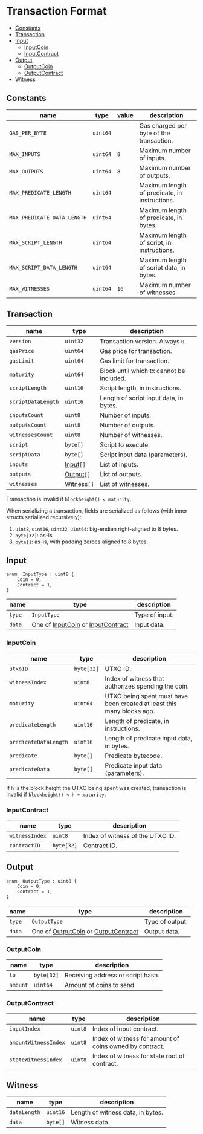 # Transaction Format

- [Constants](#constants)
- [Transaction](#transaction)
- [Input](#input)
    - [InputCoin](#inputcoin)
    - [InputContract](#inputcontract)
- [Output](#output)
    - [OutputCoin](#outputcoin)
    - [OutputContract](#outputcontract)
- [Witness](#witness)

## Constants

| name                        | type     | value | description                                   |
| --------------------------- | -------- | ----- | --------------------------------------------- |
| `GAS_PER_BYTE`              | `uint64` |       | Gas charged per byte of the transaction.      |
| `MAX_INPUTS`                | `uint64` | `8`   | Maximum number of inputs.                     |
| `MAX_OUTPUTS`               | `uint64` | `8`   | Maximum number of outputs.                    |
| `MAX_PREDICATE_LENGTH`      | `uint64` |       | Maximum length of predicate, in instructions. |
| `MAX_PREDICATE_DATA_LENGTH` | `uint64` |       | Maximum length of predicate, in bytes.        |
| `MAX_SCRIPT_LENGTH`         | `uint64` |       | Maximum length of script, in instructions.    |
| `MAX_SCRIPT_DATA_LENGTH`    | `uint64` |       | Maximum length of script data, in bytes.      |
| `MAX_WITNESSES`             | `uint64` | `16`  | Maximum number of witnesses.                  |

## Transaction

| name               | type                    | description                              |
| ------------------ | ----------------------- | ---------------------------------------- |
| `version`          | `uint32`                | Transaction version. Always `0`.         |
| `gasPrice`         | `uint64`                | Gas price for transaction.               |
| `gasLimit`         | `uint64`                | Gas limit for transaction.               |
| `maturity`         | `uint64`                | Block until which tx cannot be included. |
| `scriptLength`     | `uint16`                | Script length, in instructions.          |
| `scriptDataLength` | `uint16`                | Length of script input data, in bytes.   |
| `inputsCount`      | `uint8`                 | Number of inputs.                        |
| `outputsCount`     | `uint8`                 | Number of outputs.                       |
| `witnessesCount`   | `uint8`                 | Number of witnesses.                     |
| `script`           | `byte[]`                | Script to execute.                       |
| `scriptData`       | `byte[]`                | Script input data (parameters).          |
| `inputs`           | [Input](#input)`[]`     | List of inputs.                          |
| `outputs`          | [Output](#output)`[]`   | List of outputs.                         |
| `witnesses`        | [Witness](#witness)`[]` | List of witnesses.                       |

Transaction is invalid if `blockheight() < maturity`.

When serializing a transaction, fields are serialized as follows (with inner structs serialized recursively):
1. `uint8`, `uint16`, `uint32`, `uint64`: big-endian right-aligned to 8 bytes.
1. `byte[32]`: as-is.
1. `byte[]`: as-is, with padding zeroes aligned to 8 bytes.

## Input

```
enum  InputType : uint8 {
    Coin = 0,
    Contract = 1,
}
```

| name   | type                                                              | description    |
| ------ | ----------------------------------------------------------------- | -------------- |
| `type` | `InputType`                                                       | Type of input. |
| `data` | One of [InputCoin](#inputcoin) or [InputContract](#inputcontract) | Input data.    |

### InputCoin

| name                  | type       | description                                                            |
| --------------------- | ---------- | ---------------------------------------------------------------------- |
| `utxoID`              | `byte[32]` | UTXO ID.                                                               |
| `witnessIndex`        | `uint8`    | Index of witness that authorizes spending the coin.                    |
| `maturity`            | `uint64`   | UTXO being spent must have been created at least this many blocks ago. |
| `predicateLength`     | `uint16`   | Length of predicate, in instructions.                                  |
| `predicateDataLength` | `uint16`   | Length of predicate input data, in bytes.                              |
| `predicate`           | `byte[]`   | Predicate bytecode.                                                    |
| `predicateData`       | `byte[]`   | Predicate input data (parameters).                                     |

If `h` is the block height the UTXO being spent was created, transaction is invalid if `blockheight() < h + maturity`.

### InputContract

| name           | type       | description                      |
| -------------- | ---------- | -------------------------------- |
| `witnessIndex` | `uint8`    | Index of witness of the UTXO ID. |
| `contractID`   | `byte[32]` | Contract ID.                     |

## Output

```
enum  OutputType : uint8 {
    Coin = 0,
    Contract = 1,
}
```

| name   | type                                                                  | description     |
| ------ | --------------------------------------------------------------------- | --------------- |
| `type` | `OutputType`                                                          | Type of output. |
| `data` | One of [OutputCoin](#outputcoin) or [OutputContract](#outputcontract) | Output data.    |

### OutputCoin

| name     | type       | description                       |
| -------- | ---------- | --------------------------------- |
| `to`     | `byte[32]` | Receiving address or script hash. |
| `amount` | `uint64`   | Amount of coins to send.          |

### OutputContract

| name                 | type    | description                                             |
| -------------------- | ------- | ------------------------------------------------------- |
| `inputIndex`         | `uint8` | Index of input contract.                                |
| `amountWitnessIndex` | `uint8` | Index of witness for amount of coins owned by contract. |
| `stateWitnessIndex`  | `uint8` | Index of witness for state root of contract.            |

## Witness

| name         | type     | description                       |
| ------------ | -------- | --------------------------------- |
| `dataLength` | `uint16` | Length of witness data, in bytes. |
| `data`       | `byte[]` | Witness data.                     |
